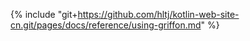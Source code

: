 {% include "git+https://github.com/hltj/kotlin-web-site-cn.git/pages/docs/reference/using-griffon.md" %}
